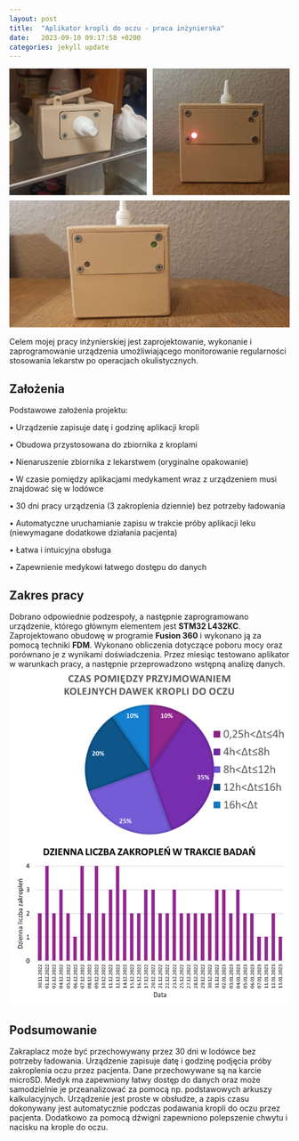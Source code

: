 ```yaml
---
layout: post
title:  "Aplikator kropli do oczu - praca inżynierska"
date:   2023-09-10 09:17:58 +0200
categories: jekyll update
---
```


![Prototyp aplikatora](/images/zdj_zakraplacz.png)

Celem mojej pracy inżynierskiej jest zaprojektowanie, wykonanie i zaprogramowanie urządzenia umożliwiającego monitorowanie regularności stosowania lekarstw po operacjach okulistycznych.

## Założenia
Podstawowe założenia projektu:

•	Urządzenie zapisuje datę i godzinę aplikacji kropli

•	Obudowa przystosowana do zbiornika z kroplami

•	Nienaruszenie zbiornika z lekarstwem (oryginalne opakowanie)

•	W czasie pomiędzy aplikacjami medykament wraz z urządzeniem musi znajdować się w lodówce

•	30 dni pracy urządzenia (3 zakroplenia dziennie) bez potrzeby ładowania

•	Automatyczne uruchamianie zapisu w trakcie próby aplikacji leku (niewymagane dodatkowe działania pacjenta)

•	Łatwa i intuicyjna obsługa

•	Zapewnienie medykowi łatwego dostępu do danych

## Zakres pracy
Dobrano odpowiednie podzespoły, a następnie zaprogramowano urządzenie, którego głównym elementem jest **STM32 L432KC**. Zaprojektowano obudowę w programie **Fusion 360** i wykonano ją za pomocą techniki **FDM**. Wykonano obliczenia dotyczące poboru mocy oraz porównano je z wynikami doświadczenia. Przez miesiąc testowano aplikator w warunkach pracy, a następnie przeprowadzono wstępną analizę danych.
![Analiza danych - czas między zakropleniami](/images/zdj_zakraplacz_analiza_1.png)
![Analiza danych - dzienna liczba zakropleń](/images/zdj_zakraplacz_analiza_2.png)

## Podsumowanie
Zakraplacz może być przechowywany przez 30 dni w lodówce bez potrzeby ładowania. Urządzenie zapisuje datę i godzinę podjęcia próby zakroplenia oczu przez pacjenta. Dane przechowywane są na karcie microSD. Medyk ma zapewniony łatwy dostęp do danych oraz może samodzielnie je przeanalizować za pomocą np. podstawowych arkuszy kalkulacyjnych. Urządzenie jest proste w obsłudze, a zapis czasu dokonywany jest automatycznie podczas podawania kropli do oczu przez pacjenta. Dodatkowo za pomocą dźwigni zapewniono polepszenie chwytu i nacisku na krople do oczu.

